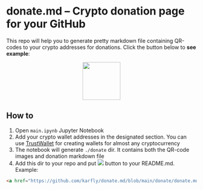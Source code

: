 # donate.md – Crypto donation page for your GitHub
This repo will help you to generate pretty markdown file containing QR-codes to your crypto addresses for donations. Click the button below to **see example**:

<p align="center">
<a href="https://github.com/karfly/donate.md/blob/main/donate/donate.md" alt="Donate shield"><img src="https://img.shields.io/badge/-Donate-red?logo=undertale" width="100"/></a>
</p>

## How to
1. Open `main.ipynb` Jupyter Notebook
2. Add your crypto wallet addresses in the designated section. You can use [TrustWallet](https://trustwallet.com) for creating wallets for almost any cryptocurrency
3. The notebook will generate `./donate` dir. It contains both the QR-code images and donation markdown file
4. Add this dir to your repo and put <a href="https://github.com/karfly/donate.md/blob/main/donate/donate.md" alt="Donate shield"><img src="https://img.shields.io/badge/-Donate-red?logo=undertale" /></a> button to your README.md. Example:
```html
<a href="https://github.com/karfly/donate.md/blob/main/donate/donate.md" alt="Donate shield"><img src="https://img.shields.io/badge/-Donate-red?logo=undertale" /></a>
```
